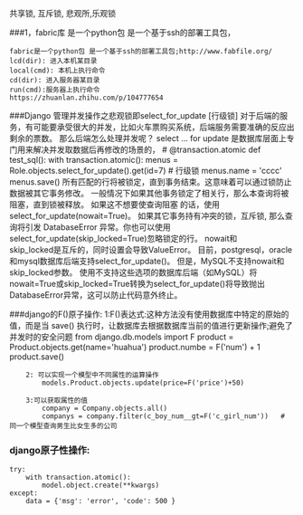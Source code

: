 共享锁, 互斥锁, 悲观所,乐观锁

###1，fabric库 是一个python包 是一个基于ssh的部署工具包，

    fabric是一个python包 是一个基于ssh的部署工具包;http://www.fabfile.org/
    lcd(dir): 进入本机某目录
    local(cmd): 本机上执行命令
    cd(dir): 进入服务器某目录
    run(cmd):服务器上执行命令
    https://zhuanlan.zhihu.com/p/104777654

###Django 管理并发操作之悲观锁即select_for_update [行级锁]
    对于后端的服务，有可能要承受很大的并发，比如火车票购买系统，后端服务需要准确的反应出剩余的票数。
    那么后端怎么处理并发呢？ select … for update 是数据库层面上专门用来解决并发取数据后再修改的场景的，
    # @transaction.atomic
    def test_sql():
        with transaction.atomic():
            menus = Role.objects.select_for_update().get(id=7)  # 行级锁
            menus.name = 'cccc'
            menus.save()
    所有匹配的行将被锁定，直到事务结束。这意味着可以通过锁防止数据被其它事务修改。
    一般情况下如果其他事务锁定了相关行，那么本查询将被阻塞，直到锁被释放。 如果这不想要使查询阻塞 的话，使用select_for_update(nowait=True)。 
    如果其它事务持有冲突的锁，互斥锁, 那么查询将引发 DatabaseError 异常。你也可以使用select_for_update(skip_locked=True)忽略锁定的行。 
    nowait和　　skip_locked是互斥的，同时设置会导致ValueError。
    目前，postgresql，oracle和mysql数据库后端支持select_for_update()。 但是，MySQL不支持nowait和skip_locked参数。
    使用不支持这些选项的数据库后端（如MySQL）将nowait=True或skip_locked=True转换为select_for_update()将导致抛出DatabaseError异常，这可以防止代码意外终止。


###django的F()原子操作:
        1:F()表达式:这种方法没有使用数据库中特定的原始的值，而是当 save() 执行时，让数据库去根据数据库当前的值进行更新操作;避免了并发时的安全问题
          from django.db.models import F
          product = Product.objects.get(name='huahua')
          product.numbe = F('num') + 1
          product.save()

        2: 可以实现一个模型中不同属性的运算操作
            models.Product.objects.update(price=F('price')+50)

        3:可以获取属性的值
            company = Company.objects.all() 
            companys = company.filter(c_boy_num__gt=F('c_girl_num'))   # 同一个模型查询男生比女生多的公司

### django原子性操作:
    try:
        with transaction.atomic():
            model.object.create(**kwargs)
    except:
        data = {'msg': 'error', 'code': 500 }
        
            
        